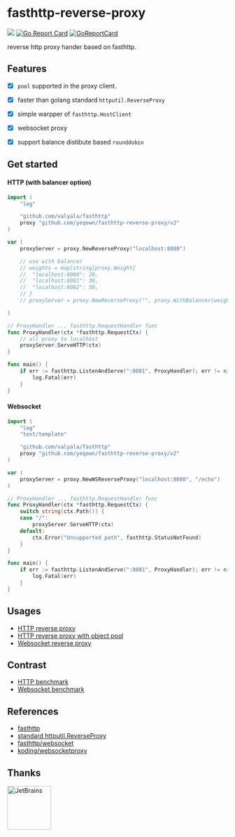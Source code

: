 # fasthttp-reverse-proxy
![](https://img.shields.io/badge/LICENSE-MIT-blue.svg) [![Go Report Card](https://goreportcard.com/badge/github.com/yeqown/fasthttp-reverse-proxy/v2)](https://goreportcard.com/report/github.com/yeqown/fasthttp-reverse-proxy/v2) [![GoReportCard](https://godoc.org/github.com/yeqown/fasthttp-reverse-proxy/v2?status.svg)](https://godoc.org/github.com/yeqown/fasthttp-reverse-proxy/v2)

reverse http proxy hander based on fasthttp.

## Features

* [x] `pool` supported in the proxy client.

* [x] faster than golang standard `httputil.ReverseProxy`

* [x] simple warpper of `fasthttp.HostClient` 

* [x] websocket proxy

* [x] support balance distibute based `rounddobin`

## Get started

#### HTTP (with balancer option)
```go
import (
	"log"

	"github.com/valyala/fasthttp"
	proxy "github.com/yeqown/fasthttp-reverse-proxy/v2"
)

var (
	proxyServer = proxy.NewReverseProxy("localhost:8080")

	// use with balancer
	// weights = map[string]proxy.Weight{
	// 	"localhost:8080": 20,
	// 	"localhost:8081": 30,
	// 	"localhost:8082": 50,
	// }
	// proxyServer = proxy.NewReverseProxy("", proxy.WithBalancer(weights))

)

// ProxyHandler ... fasthttp.RequestHandler func
func ProxyHandler(ctx *fasthttp.RequestCtx) {
	// all proxy to localhost
	proxyServer.ServeHTTP(ctx)
}

func main() {
	if err := fasthttp.ListenAndServe(":8081", ProxyHandler); err != nil {
		log.Fatal(err)
	}
}
```

#### Websocket

```go
import (
	"log"
	"text/template"

	"github.com/valyala/fasthttp"
	proxy "github.com/yeqown/fasthttp-reverse-proxy/v2"
)

var (
	proxyServer = proxy.NewWSReverseProxy("localhost:8080", "/echo")
)

// ProxyHandler ... fasthttp.RequestHandler func
func ProxyHandler(ctx *fasthttp.RequestCtx) {
	switch string(ctx.Path()) {
	case "/":
		proxyServer.ServeHTTP(ctx)
	default:
		ctx.Error("Unsupported path", fasthttp.StatusNotFound)
	}
}

func main() {
	if err := fasthttp.ListenAndServe(":8081", ProxyHandler); err != nil {
		log.Fatal(err)
	}
}
```

## Usages

* [HTTP reverse proxy](./examples/fasthttp-reverse-proxy/proxy.go)
* [HTTP reverse proxy with object pool](./examples/fasthttp-reverse-proxy-with-pool/pool.go)
* [Websocket reverse proxy](./examples/ws-fasthttp-reverse-proxy)

## Contrast

* [HTTP benchmark](./docs/http-benchmark.md)
* [Websocket benchmark](./docs/ws-benchmark.md)

## References

* [fasthttp](https://github.com/valyala/fasthttp)
* [standard httputil.ReverseProxy](https://golang.org/pkg/net/http/httputil/#ReverseProxy)
* [fasthttp/websocket](https://github.com/fasthttp/websocket)
* [koding/websocketproxy](https://github.com/koding/websocketproxy)

## Thanks

<a href="https://www.jetbrains.com/?from=fasthttp-reverse-proxy" _blank="#">
    <img src="https://www.jetbrains.com/company/brand/img/jetbrains_logo.png" width="100" alt="JetBrains"/>
</a>